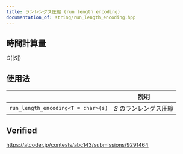 ```yaml
---
title: ランレングス圧縮 (run length encoding)
documentation_of: string/run_length_encoding.hpp
---
```



## 時間計算量

$O(\lvert S \rvert)$


## 使用法

||説明|
|:--:|:--:|
|`run_length_encoding<T = char>(s)`|$S$ のランレングス圧縮|


## Verified

https://atcoder.jp/contests/abc143/submissions/9291464
